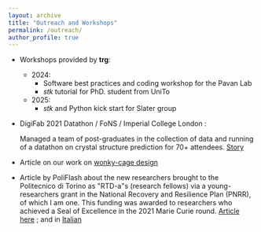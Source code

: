 ```yaml
---
layout: archive
title: "Outreach and Workshops"
permalink: /outreach/
author_profile: true
---
```


* Workshops provided by **trg**:
  * 2024:
    * Software best practices and coding workshop for the Pavan Lab
    * *stk* tutorial for PhD. student from UniTo
  * 2025:
    * *stk* and Python kick start for Slater group

* DigiFab 2021 Datathon / FoNS / Imperial College London :

    Managed a team of post-graduates in the collection of data and running of a datathon on crystal structure prediction for 70+ attendees. 
    [Story](https://www.imperial.ac.uk/news/220693/behind-the-scenes-make-virtual-multidisciplinary-datathon-happen/)

* Article on our work on [wonky-cage design](https://www.imperial.ac.uk/news/228233/quick-create-molecular-cages-could-revamp/)

* Article by PoliFlash about the new researchers brought to the Politecnico di Torino as "RTD-a"s (research fellows) via a young-researchers grant in the National Recovery and Resilience Plan (PNRR), of which I am one. This funding was awarded to researchers who achieved a Seal of Excellence in the 2021 Marie Curie round.  [Article here](https://www.polito.it/en/polito/communication-and-press-office/poliflash/young-researchers-pnrr-call-seven-young-postdocs-at-the) ; and in [Italian](https://www.polito.it/ateneo/comunicazione-e-ufficio-stampa/poliflash/bando-pnrr-young-researchers-sette-giovani-postdoc-al)
